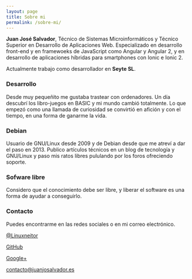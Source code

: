 ```yaml
---
layout: page
title: Sobre mi
permalink: /sobre-mi/
---
```


**Juan José Salvador**, Técnico de Sistemas Microinformáticos y Técnico Superior en Desarrollo de Aplicaciones Web. Especializado en desarrollo front-end y en framewoeks de JavaScript como Angular y Angular 2, y en desarrollo de aplicaciones híbridas para smartphones con Ionic e Ionic 2.

Actualmente trabajo como desarrollador en **Seyte SL**.

### Desarrollo
Desde muy pequeñito me gustaba trastear con ordenadores. Un día descubrí los libro-juegos en BASIC y mi mundo cambió totalmente. Lo que empezó como una llamada de curiosidad se convirtió en afición y con el tiempo, en una forma de ganarme la vida.

### Debian
Usuario de GNU/Linux desde 2009 y de Debian desde que me atreví a dar el paso en 2013. Publico artículos técnicos en un blog de tecnología y GNU/Linux y paso mis ratos libres pululando por los foros ofreciendo soporte.

### Sofware libre
Considero que el conocimiento debe ser libre, y liberar el software es una forma de ayudar a conseguirlo.

### Contacto
Puedes encontrarme en las redes sociales o en mi correo electrónico.

[@Linuxneitor](http://twitter.com/Linuxneitor)

[GitHub](http://www.github.com/JuanjoSalvador)

[Google+](https://plus.google.com/u/0/+JuanjoSalvador)

contacto@juanjosalvador.es
